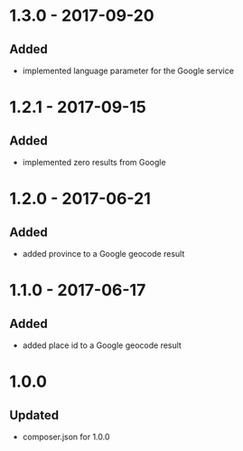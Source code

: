 # 1.3.0 - 2017-09-20
## Added
- implemented language parameter for the Google service

# 1.2.1 - 2017-09-15
## Added
- implemented zero results from Google

# 1.2.0 - 2017-06-21
## Added
- added province to a Google geocode result

# 1.1.0 - 2017-06-17
## Added
- added place id to a Google geocode result

# 1.0.0
## Updated
- composer.json for 1.0.0
